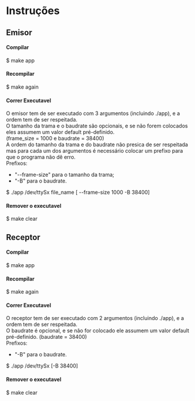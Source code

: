 # Instruções

## Emisor

#### Compilar
$ make app

#### Recompilar
$ make again

#### Correr Executavel
O emisor tem de ser executado com 3 argumentos (incluindo ./app), e a ordem tem de ser respeitada.<br>
O tamanho da trama e o baudrate são opcionais, e se não forem colocados eles assumem um valor default pré-definido.<br>
(frame_size = 1000 e baudrate = 38400)<br>
A ordem do tamanho da trama e do baudrate não presica de ser respeitada mas para cada um dos argumentos é necessário colocar um prefixo para que o programa não dê erro.<br>
Prefixos:
- "--frame-size" para o tamanho da trama;
- "-B" para o baudrate.

$ ./app /dev/ttySx file_name [ --frame-size 1000 -B 38400]

#### Remover o executavel
$ make clear

## Receptor

#### Compilar
$ make app

#### Recompilar
$ make again

#### Correr Executavel
O receptor tem de ser executado com 2 argumentos (incluindo ./app), e a ordem tem de ser respeitada.<br>
O baudrate é opcional, e se não for colocado ele assumem um valor default pré-definido. (baudrate = 38400)<br>
Prefixos:
- "-B" para o baudrate.

$ ./app /dev/ttySx [-B 38400]

#### Remover o executavel
$ make clear
